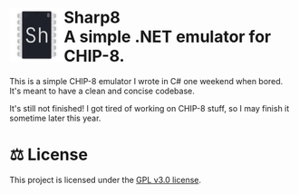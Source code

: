 <div>
  <img align="left" src="/Branding/sharp8_logo.png" width="96" height="96"/>
  <h1>
    Sharp8
    <br>
    A simple .NET emulator for CHIP-8.
  </h1>
</div>

This is a simple CHIP-8 emulator I wrote in C# one weekend when bored. It's meant to have a clean and concise codebase.

It's still not finished! I got tired of working on CHIP-8 stuff, so I may finish it sometime later this year.

# :balance_scale: License

This project is licensed under the [GPL v3.0 license](LICENSE.txt).
